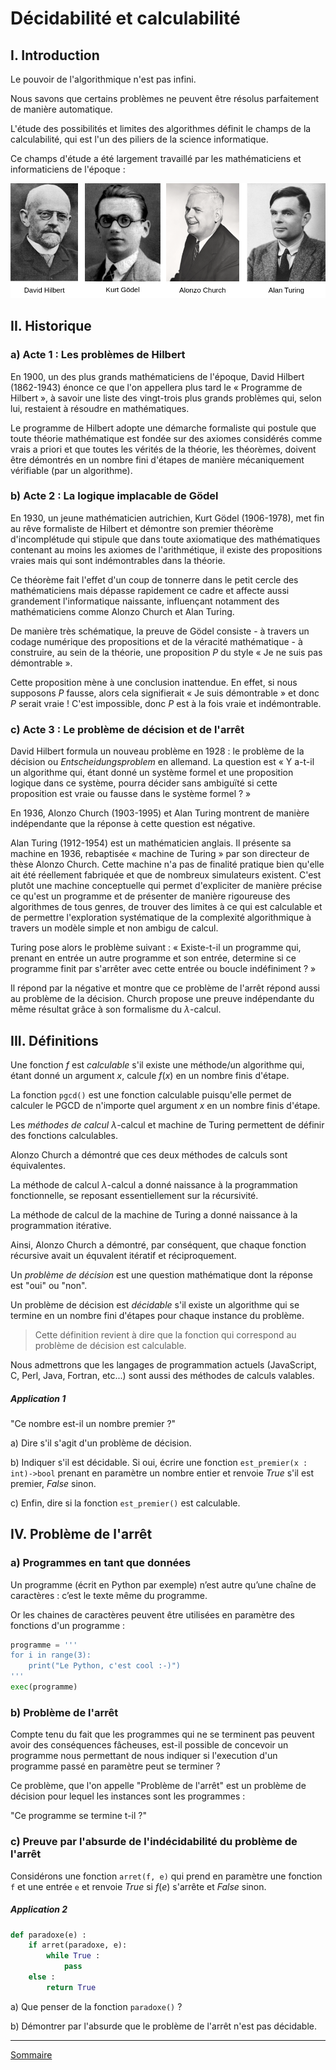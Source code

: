 # Décidabilité et calculabilité

## I. Introduction

Le pouvoir de l'algorithmique n'est pas infini.

Nous savons que certains problèmes ne peuvent être résolus parfaitement de manière automatique.

L'étude des possibilités et limites des algorithmes définit le champs de la calculabilité, qui est l'un des piliers de la science informatique.

Ce champs d'étude a été largement travaillé par les mathématiciens et informaticiens de l'époque :

![image](./img/hilbert_godel_church_turing.png)

## II. Historique

### a) Acte 1 : Les problèmes de Hilbert

En 1900, un des plus grands mathématiciens de l'époque, David Hilbert (1862-1943) énonce ce que l'on appellera plus tard le « Programme de Hilbert », à savoir une liste des vingt-trois plus grands problèmes qui, selon lui, restaient à résoudre en mathématiques.

Le programme de Hilbert adopte une démarche formaliste qui postule que toute théorie mathématique est fondée sur des axiomes considérés comme vrais a priori et que toutes les vérités de la théorie, les théorèmes, doivent être démontrés en un nombre fini d'étapes de manière mécaniquement vérifiable (par un algorithme).

### b) Acte 2 : La logique implacable de Gödel

En 1930, un jeune mathématicien autrichien, Kurt Gödel (1906-1978), met fin au rêve formaliste de Hilbert et démontre son premier théorème d'incomplétude qui stipule que dans toute axiomatique des mathématiques contenant au moins les axiomes de l'arithmétique, il existe des propositions vraies mais qui sont indémontrables dans la théorie.

Ce théorème fait l'effet d'un coup de tonnerre dans le petit cercle des mathématiciens mais dépasse rapidement ce cadre et affecte aussi grandement l'informatique naissante, influençant notamment des mathématiciens comme Alonzo Church et Alan Turing.

De manière très schématique, la preuve de Gödel consiste - à travers un codage numérique des propositions et de la véracité mathématique - à construire, au sein de la théorie, une proposition $P$ du style « Je ne suis pas démontrable ».

Cette proposition mène à une conclusion inattendue. En effet, si nous supposons $P$ fausse, alors cela signifierait « Je suis démontrable » et donc $P$ serait vraie ! C'est impossible, donc $P$ est à la fois vraie et indémontrable.

### c) Acte 3 : Le problème de décision et de l'arrêt

David Hilbert formula un nouveau problème en 1928 : le problème de la décision ou *Entscheidungsproblem* en allemand. La question est « Y a-t-il un algorithme qui, étant donné un système formel et une proposition logique dans ce système, pourra décider sans ambiguïté si cette proposition est vraie ou fausse dans le système formel ? »

En 1936, Alonzo Church (1903-1995) et Alan Turing montrent de manière indépendante que la réponse à cette question est négative.

Alan Turing (1912-1954) est un mathématicien anglais. Il présente sa machine en 1936, rebaptisée « machine de Turing » par son directeur de thèse Alonzo Church. Cette machine n'a pas de finalité pratique bien qu'elle ait été réellement fabriquée et que de nombreux simulateurs existent. C'est plutôt une machine conceptuelle qui permet d'expliciter de manière précise ce qu'est un programme et de présenter de manière rigoureuse des algorithmes de tous genres, de trouver des limites à ce qui est calculable et de permettre l'exploration systématique de la complexité algorithmique à travers un modèle simple et non ambigu de calcul.

Turing pose alors le problème suivant : « Existe-t-il un programme qui, prenant en entrée un autre programme et son entrée, determine si ce programme finit par s'arrêter avec cette entrée ou boucle indéfiniment ? »

Il répond par la négative et montre que ce problème de l'arrêt répond aussi au problème de la décision. Church propose une preuve indépendante du même résultat grâce à son formalisme du $\lambda$-calcul.

## III. Définitions

Une fonction $f$ est *calculable* s'il existe une méthode/un algorithme qui, étant donné un argument $x$, calcule $f(x)$ en un nombre finis d'étape.

La fonction `pgcd()` est une fonction calculable puisqu'elle permet de calculer le PGCD de n'importe quel argument $x$ en un nombre finis d'étape.

Les *méthodes de calcul* $\lambda$-calcul et machine de Turing permettent de définir des fonctions calculables.

Alonzo Church a démontré que ces deux méthodes de calculs sont équivalentes.

La méthode de calcul $\lambda$-calcul a donné naissance à la programmation fonctionnelle, se reposant essentiellement sur la récursivité.

La méthode de calcul de la machine de Turing a donné naissance à la programmation itérative.

Ainsi, Alonzo Church a démontré, par conséquent, que chaque fonction récursive avait un équvalent itératif et réciproquement.

Un *problème de décision* est une question mathématique dont la réponse est "oui" ou "non".

Un problème de décision est *décidable* s'il existe un algorithme qui se termine en un nombre fini d'étapes pour chaque instance du problème.

> Cette définition revient à dire que la fonction qui correspond au problème de décision est calculable.

Nous admettrons que les langages de programmation actuels (JavaScript, C, Perl, Java, Fortran, etc...) sont aussi des méthodes de calculs valables.

##### Application 1

"Ce nombre est-il un nombre premier ?"

a) Dire s'il s'agit d'un problème de décision.

b) Indiquer s'il est décidable. Si oui, écrire une fonction `est_premier(x : int)->bool` prenant en paramètre un nombre entier et renvoie $True$ s'il est premier, $False$ sinon.

c) Enfin, dire si la fonction `est_premier()` est calculable.

## IV. Problème de l'arrêt

### a) Programmes en tant que données

Un programme (écrit en Python par exemple) n’est autre qu’une chaîne de caractères : c’est le texte même du programme.

Or les chaines de caractères peuvent être utilisées en paramètre des fonctions d'un programme :

```python
programme = '''
for i in range(3):
    print("Le Python, c'est cool :-)")
'''
exec(programme)
```

### b) Problème de l'arrêt

Compte tenu du fait que les programmes qui ne se terminent pas peuvent avoir des conséquences fâcheuses, est-il possible de concevoir un programme nous permettant de nous indiquer si l'execution d'un programme passé en paramètre peut se terminer ?

Ce problème, que l'on appelle "Problème de l'arrêt" est un problème de décision pour lequel les instances sont les programmes :

"Ce programme se termine t-il ?"

### c) Preuve par l'absurde de l'indécidabilité du problème de l'arrêt

Considérons une fonction `arret(f, e)` qui prend en paramètre une fonction `f` et une entrée `e` et renvoie $True$ si $f(e)$ s'arrête et $False$ sinon.

##### Application 2

```python
def paradoxe(e) :
    if arret(paradoxe, e):
        while True :
            pass
    else :
        return True
```

a) Que penser de la fonction `paradoxe()` ?

b) Démontrer par l'absurde que le problème de l'arrêt n'est pas décidable.

____________

[Sommaire](./../README.md)